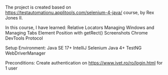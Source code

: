 The project is created based on https://testautomationu.applitools.com/selenium-4-java/ course, by Rex Jones II.

In this course, I have learned:
Relative Locators
Managing Windows and Managing Tabs
Element Position with getRect()
Screenshots
Chrome DevTools Protocol

Setup Environment:
Java SE 17+ 
IntelliJ
Selenium Java 4+
TestNG
WebDriverManager

Preconditions:
Create authentication on https://www.ivet.ro/ro/login.html for 1 user
